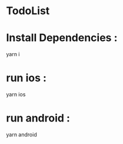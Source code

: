 # TodoList


# Install Dependencies :

yarn i

# run ios : 

yarn ios

# run android : 

yarn android

